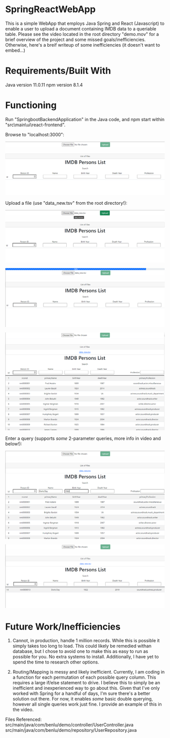 # SpringReactWebApp

This is a simple WebApp that employs Java Spring and React (Javascript) to enable a user to upload a document containing IMDB data to a queriable table.
Please see the video located in the root directory "demo.mov" for a brief overview of the project and some missed goals/inefficiencies. Otherwise, here's a 
breif writeup of some inefficiencies (it doesn't want to embed...)

# Requirements/Built With
Java version 11.0.11
npm version 8.1.4

# Functioning
Run "SpringbootBackendApplication" in the Java code, and npm start within "src\main\ui\react-frontend".

Browse to "localhost:3000":

![entry](/readme_resources/Screenshot_1.png)


Upload a file (use "data_new.tsv" from the root directory!):

![upload a file](/readme_resources/Screenshot_2.png)

![upload a file](/readme_resources/Screenshot_3.png)

![upload a file](/readme_resources/Screenshot_4.png)


Enter a query (supports *some* 2-parameter queries, more info in video and below!):

![upload a file](/readme_resources/Screenshot_5.png)

![upload a file](/readme_resources/Screenshot_6.png)


# Future Work/Inefficiencies
1. Cannot, in production, handle 1 million records. While this is possible it simply takes too long to load. This could likely be remedied withan database, but I 
chose to avoid one to make this as easy to run as possible for you. No extra systems to install. Additionally, I have yet to spend the time to research other options.

2. Routing/Mapping is messy and likely inefficient. Currently, I am coding in a function for each permutation of each possible query column. This requires a large if/else 
statement to drive. I believe this to simply be an inefficient and inexperienced way to go about this. Given that I've only worked with Spring for a handful of days, I'm 
sure there's a better solution out there. For now, it enables *some* basic double querying, however all single queries work just fine. I provide an example of this in the video.

Files Referenced: 
src/main/java/com/benlu/demo/controller/UserController.java
src/main/java/com/benlu/demo/repository/UserRepository.java
